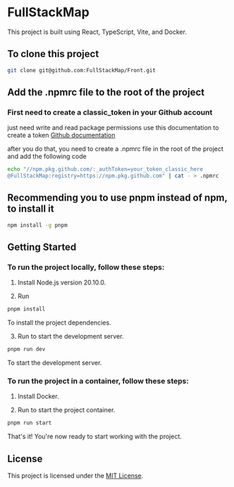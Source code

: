 # FullStackMap

This project is built using React, TypeScript, Vite, and Docker.

## To clone this project

```bash
git clone git@github.com:FullStackMap/Front.git
```

## Add the .npmrc file to the root of the project

### First need to create a classic_token in your Github account

just need write and read package permissions
use this documentation to create a token
[Github documentation](https://docs.github.com/en/authentication/keeping-your-account-and-data-secure/managing-your-personal-access-tokens)

after you do that, you need to create a .npmrc file in the root of the project and add the following code

```bash
echo "//npm.pkg.github.com/:_authToken=your_token_classic_here
@FullStackMap:registry=https://npm.pkg.github.com" | cat - > .npmrc
```

## Recommending you to use pnpm instead of npm, to install it

```bash
npm install -g pnpm
```

## Getting Started

### To run the project locally, follow these steps:

1. Install Node.js version 20.10.0.

2. Run

```bash
pnpm install
```

To install the project dependencies.

3. Run to start the development server.

```bash
pnpm run dev
```

To start the development server.

### To run the project in a container, follow these steps:

1. Install Docker.

2. Run to start the project container.

```bash
pnpm run start
```

That's it! You're now ready to start working with the project.

## License

This project is licensed under the [MIT License](LICENSE).
